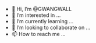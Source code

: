 - 👋 Hi, I’m @GWANGWALL
- 👀 I’m interested in ...
- 🌱 I’m currently learning ...
- 💞️ I’m looking to collaborate on ...
- 📫 How to reach me ...

<!---
GWANGWALL/GWANGWALL is a ✨ special ✨ repository because its `README.md` (this file) appears on your GitHub profile.
You can click the Preview link to take a look at your changes.
--->
